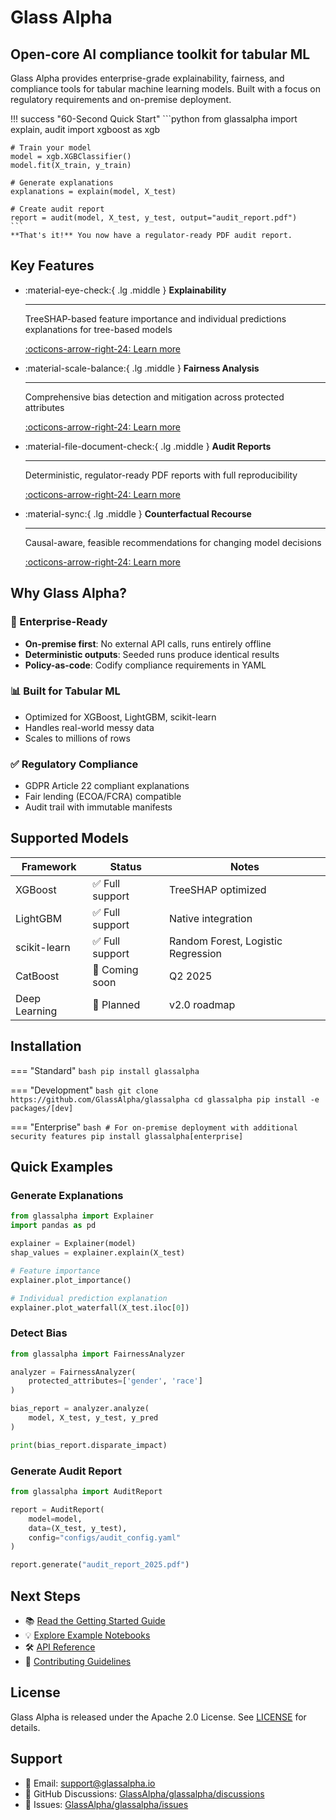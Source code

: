 # Glass Alpha

## Open-core AI compliance toolkit for tabular ML

Glass Alpha provides enterprise-grade explainability, fairness, and compliance tools for tabular machine learning models. Built with a focus on regulatory requirements and on-premise deployment.

!!! success "60-Second Quick Start"
    ```python
    from glassalpha import explain, audit
    import xgboost as xgb
    
    # Train your model
    model = xgb.XGBClassifier()
    model.fit(X_train, y_train)
    
    # Generate explanations
    explanations = explain(model, X_test)
    
    # Create audit report
    report = audit(model, X_test, y_test, output="audit_report.pdf")
    ```
    **That's it!** You now have a regulator-ready PDF audit report.

## Key Features

<div class="grid cards" markdown>

-   :material-eye-check:{ .lg .middle } **Explainability**

    ---

    TreeSHAP-based feature importance and individual predictions explanations for tree-based models

    [:octicons-arrow-right-24: Learn more](features/explainability.md)

-   :material-scale-balance:{ .lg .middle } **Fairness Analysis**

    ---

    Comprehensive bias detection and mitigation across protected attributes

    [:octicons-arrow-right-24: Learn more](features/fairness.md)

-   :material-file-document-check:{ .lg .middle } **Audit Reports**

    ---

    Deterministic, regulator-ready PDF reports with full reproducibility

    [:octicons-arrow-right-24: Learn more](features/audit.md)

-   :material-sync:{ .lg .middle } **Counterfactual Recourse**

    ---

    Causal-aware, feasible recommendations for changing model decisions

    [:octicons-arrow-right-24: Learn more](features/counterfactuals.md)

</div>

## Why Glass Alpha?

### 🏢 Enterprise-Ready
- **On-premise first**: No external API calls, runs entirely offline
- **Deterministic outputs**: Seeded runs produce identical results
- **Policy-as-code**: Codify compliance requirements in YAML

### 📊 Built for Tabular ML
- Optimized for XGBoost, LightGBM, scikit-learn
- Handles real-world messy data
- Scales to millions of rows

### ✅ Regulatory Compliance
- GDPR Article 22 compliant explanations
- Fair lending (ECOA/FCRA) compatible
- Audit trail with immutable manifests

## Supported Models

| Framework | Status | Notes |
|-----------|--------|-------|
| XGBoost | ✅ Full support | TreeSHAP optimized |
| LightGBM | ✅ Full support | Native integration |
| scikit-learn | ✅ Full support | Random Forest, Logistic Regression |
| CatBoost | 🔄 Coming soon | Q2 2025 |
| Deep Learning | 📅 Planned | v2.0 roadmap |

## Installation

=== "Standard"
    ```bash
    pip install glassalpha
    ```

=== "Development"
    ```bash
    git clone https://github.com/GlassAlpha/glassalpha
    cd glassalpha
    pip install -e packages/[dev]
    ```

=== "Enterprise"
    ```bash
    # For on-premise deployment with additional security features
    pip install glassalpha[enterprise]
    ```

## Quick Examples

### Generate Explanations
```python
from glassalpha import Explainer
import pandas as pd

explainer = Explainer(model)
shap_values = explainer.explain(X_test)

# Feature importance
explainer.plot_importance()

# Individual prediction explanation
explainer.plot_waterfall(X_test.iloc[0])
```

### Detect Bias
```python
from glassalpha import FairnessAnalyzer

analyzer = FairnessAnalyzer(
    protected_attributes=['gender', 'race']
)

bias_report = analyzer.analyze(
    model, X_test, y_test, y_pred
)

print(bias_report.disparate_impact)
```

### Generate Audit Report
```python
from glassalpha import AuditReport

report = AuditReport(
    model=model,
    data=(X_test, y_test),
    config="configs/audit_config.yaml"
)

report.generate("audit_report_2025.pdf")
```

## Next Steps

- 📚 [Read the Getting Started Guide](getting-started/quickstart.md)
- 💡 [Explore Example Notebooks](examples/german-credit.md)
- 🛠️ [API Reference](api/overview.md)
- 👥 [Contributing Guidelines](contributing.md)

## License

Glass Alpha is released under the Apache 2.0 License. See [LICENSE](https://github.com/GlassAlpha/glassalpha/blob/main/LICENSE) for details.

## Support

- 📧 Email: support@glassalpha.io
- 💬 GitHub Discussions: [GlassAlpha/glassalpha/discussions](https://github.com/GlassAlpha/glassalpha/discussions)
- 🐛 Issues: [GlassAlpha/glassalpha/issues](https://github.com/GlassAlpha/glassalpha/issues)
